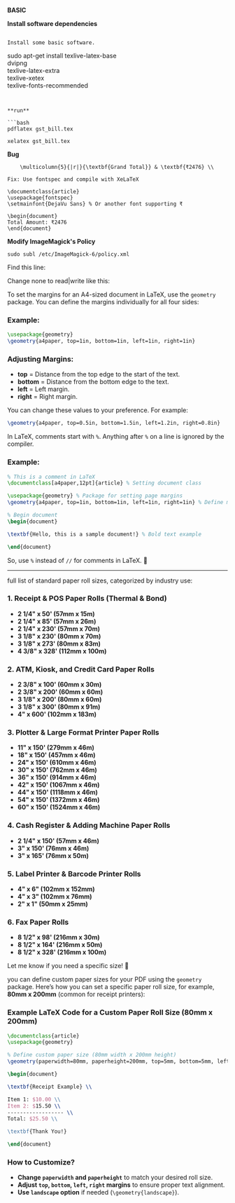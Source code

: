 
**BASIC**



**Install software dependencies**


```

Install some basic software.

```
sudo apt-get install texlive-latex-base \
dvipng \
texlive-latex-extra \
texlive-xetex \
texlive-fonts-recommended
```


**run**

```bash
pdflatex gst_bill.tex

xelatex gst_bill.tex

```





**Bug**


```
    \multicolumn{5}{|r|}{\textbf{Grand Total}} & \textbf{₹2476} \\

```


```
Fix: Use fontspec and compile with XeLaTeX

\documentclass{article}
\usepackage{fontspec}
\setmainfont{DejaVu Sans} % Or another font supporting ₹

\begin{document}
Total Amount: ₹2476
\end{document}
```







**Modify ImageMagick's Policy**

```
sudo subl /etc/ImageMagick-6/policy.xml
```


Find this line:

<policy domain="coder" rights="none" pattern="PDF" />

Change none to read|write like this:

<policy domain="coder" rights="read|write" pattern="PDF" />




To set the margins for an A4-sized document in LaTeX, use the `geometry` package. You can define the margins individually for all four sides:

### Example:
```latex
\usepackage{geometry}
\geometry{a4paper, top=1in, bottom=1in, left=1in, right=1in}
```
### Adjusting Margins:
- **top** = Distance from the top edge to the start of the text.
- **bottom** = Distance from the bottom edge to the text.
- **left** = Left margin.
- **right** = Right margin.

You can change these values to your preference. For example:
```latex
\geometry{a4paper, top=0.5in, bottom=1.5in, left=1.2in, right=0.8in}
```



In LaTeX, comments start with `%`. Anything after `%` on a line is ignored by the compiler.  

### Example:
```latex
% This is a comment in LaTeX
\documentclass[a4paper,12pt]{article} % Setting document class

\usepackage{geometry} % Package for setting page margins
\geometry{a4paper, top=1in, bottom=1in, left=1in, right=1in} % Define margins

% Begin document
\begin{document}

\textbf{Hello, this is a sample document!} % Bold text example

\end{document}
```

So, use `%` instead of `//` for comments in LaTeX. 🚀

---


full list of standard paper roll sizes, categorized by industry use:

### **1. Receipt & POS Paper Rolls (Thermal & Bond)**
- **2 1/4" x 50' (57mm x 15m)**
- **2 1/4" x 85' (57mm x 26m)**
- **2 1/4" x 230' (57mm x 70m)**
- **3 1/8" x 230' (80mm x 70m)**
- **3 1/8" x 273' (80mm x 83m)**
- **4 3/8" x 328' (112mm x 100m)**

### **2. ATM, Kiosk, and Credit Card Paper Rolls**
- **2 3/8" x 100' (60mm x 30m)**
- **2 3/8" x 200' (60mm x 60m)**
- **3 1/8" x 200' (80mm x 60m)**
- **3 1/8" x 300' (80mm x 91m)**
- **4" x 600' (102mm x 183m)**

### **3. Plotter & Large Format Printer Paper Rolls**
- **11" x 150' (279mm x 46m)**
- **18" x 150' (457mm x 46m)**
- **24" x 150' (610mm x 46m)**
- **30" x 150' (762mm x 46m)**
- **36" x 150' (914mm x 46m)**
- **42" x 150' (1067mm x 46m)**
- **44" x 150' (1118mm x 46m)**
- **54" x 150' (1372mm x 46m)**
- **60" x 150' (1524mm x 46m)**

### **4. Cash Register & Adding Machine Paper Rolls**
- **2 1/4" x 150' (57mm x 46m)**
- **3" x 150' (76mm x 46m)**
- **3" x 165' (76mm x 50m)**

### **5. Label Printer & Barcode Printer Rolls**
- **4" x 6" (102mm x 152mm)**
- **4" x 3" (102mm x 76mm)**
- **2" x 1" (50mm x 25mm)**

### **6. Fax Paper Rolls**
- **8 1/2" x 98' (216mm x 30m)**
- **8 1/2" x 164' (216mm x 50m)**
- **8 1/2" x 328' (216mm x 100m)**

Let me know if you need a specific size! 📜





you can define custom paper sizes for your PDF using the `geometry` package. Here’s how you can set a specific paper roll size, for example, **80mm x 200mm** (common for receipt printers):  

### **Example LaTeX Code for a Custom Paper Roll Size (80mm x 200mm)**
```latex
\documentclass{article}
\usepackage{geometry}

% Define custom paper size (80mm width x 200mm height)
\geometry(paperwidth=80mm, paperheight=200mm, top=5mm, bottom=5mm, left=5mm, right=5mm)

\begin{document}

\textbf{Receipt Example} \\

Item 1: $10.00 \\
Item 2: $15.50 \\
------------------ \\
Total: $25.50 \\

\textbf{Thank You!}

\end{document}
```

### **How to Customize?**
- **Change `paperwidth` and `paperheight`** to match your desired roll size.
- **Adjust `top`, `bottom`, `left`, `right` margins** to ensure proper text alignment.
- **Use `landscape` option** if needed (`\geometry{landscape}`).



